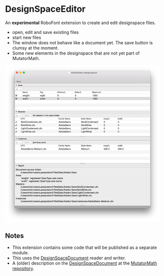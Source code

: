 # DesignSpaceEditor

An **experimental** RoboFont extension to create and edit designspace files.

* open, edit and save existing files
* start new files
* The window does not behave like a document yet. The save button is clumsy at the moment.
* Some new elements in the designspace that are not yet part of MutatorMath.

![Screenshot](screen.jpg)

## Notes
* This extension contains some code that will be published as a separate module.
* This uses the [DesignSpaceDocument](https://github.com/LettError/designSpaceDocument) reader and writer.
* A (older) description on the [DesignSpaceDocument](https://github.com/LettError/MutatorMath/blob/master/Docs/designSpaceFileFormat.md) at the [MutatorMath repository](https://github.com/LettError/MutatorMath).
